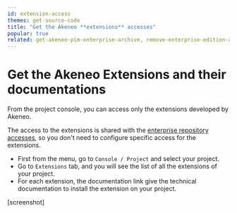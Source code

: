 ```yaml
---
id: extension-access
themes: get-source-code
title: "Get the Akeneo **extensions** accesses"
popular: true
related: get-akeneo-pim-enterprise-archive, remove-enterprise-edition-access
---
```


# Get the Akeneo Extensions and their documentations

From the project console, you can access only the extensions developed by Akeneo.

The access to the extensions is shared with the [enterprise repository accesses](/articles/get-akeneo-pim-enterprise-archive.html), so you don't need to configure specific access for the extensions. 

* First from the menu, go to `Console / Project` and select your project.
* Go to `Extensions` tab, and you will see the list of all the extensions of your project.
* For each extension, the documentation link give the technical documentation to install the extension on your project. 

[screenshot]
